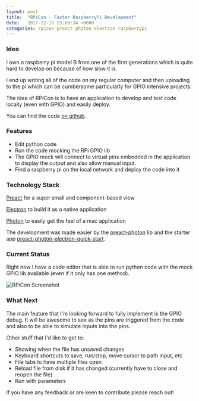 ```yaml
---
layout: post
title:  "RPiCon - Faster RaspberryPi Development"
date:   2017-12-17 15:00:34 +0000
categories: rpicon preact photon electron raspberrypi
---
```


### Idea

I own a raspberry pi model B from one of the first generations which is quite hard to develop on because of how slow it is.

I end up writing all of the code on my regular computer and then uploading to the pi which can be cumbersome particularly for GPIO intensive projects.

The idea of RPiCon is to have an application to develop and test code locally (even with GPIO) and easily deploy.

You can find the code [on github][rpicon].

### Features

* Edit python code
* Run the code mocking the RPi GPIO lib
* The GPIO mock will connect to virtual pins embedded in the application to display the output and also allow manual input.
* Find a raspberry pi on the local network and deploy the code into it

### Technology Stack

[Preact] for a super small and component-based view

[Electron] to build it as a native application

[Photon] to easily get the feel of a mac application

The development was made easier by the [preact-photon] lib and the starter app [preact-photon-electron-quick-start].

### Current Status

Right now I have a code editor that is able to run python code with the mock GPIO lib available (even if it only has one method).

![RPiCon Screenshot](https://i.imgur.com/xZGYcOe.png)

### What Next

The main feature that I'm looking forward to fully implement is the GPIO debug. It will be awesome to see as the pins are triggered from the code and also to be able to simulate inputs into the pins.

Other stuff that I'd like to get to:

* Showing when the file has unsaved changes
* Keyboard shortcuts to save, run/stop, move cursor to path input, etc
* File tabs to have multiple files open
* Reload file from disk if it has changed (currently have to close and reopen the file)
* Run with parameters

If you have any feedback or are keen to contribute please reach out!

[photon]: https://github.com/connors/photon
[preact]: https://github.com/developit/preact
[electron]: https://github.com/electron/electron
[preact-photon]: https://github.com/developit/preact-photon
[preact-photon-electron-quick-start]: https://github.com/alexkrolick/preact-photon-electron-quick-start
[rpicon]: https://github.com/ruiclarateixeira/RPiCon
